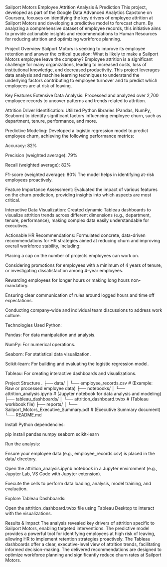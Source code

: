 Sailport Motors Employee Attrition Analysis & Prediction
This project, developed as part of the Google Data Advanced Analytics Capstone on Coursera, focuses on identifying the key drivers of employee attrition at Sailport Motors and developing a predictive model to forecast churn. By analyzing a comprehensive dataset of employee records, this initiative aims to provide actionable insights and recommendations to Human Resources for reducing attrition and optimizing workforce planning.

Project Overview
Sailport Motors is seeking to improve its employee retention and answer the critical question: What is likely to make a Sailport Motors employee leave the company? Employee attrition is a significant challenge for many organizations, leading to increased costs, loss of institutional knowledge, and decreased productivity. This project leverages data analysis and machine learning techniques to understand the underlying factors contributing to employee turnover and to predict which employees are at risk of leaving.

Key Features
Extensive Data Analysis: Processed and analyzed over 2,700 employee records to uncover patterns and trends related to attrition.

Attrition Driver Identification: Utilized Python libraries (Pandas, NumPy, Seaborn) to identify significant factors influencing employee churn, such as department, tenure, performance, and more.

Predictive Modeling: Developed a logistic regression model to predict employee churn, achieving the following performance metrics:

Accuracy: 82%

Precision (weighted average): 79%

Recall (weighted average): 82%

F1-score (weighted average): 80%
The model helps in identifying at-risk employees proactively.

Feature Importance Assessment: Evaluated the impact of various features on the churn prediction, providing insights into which aspects are most critical.

Interactive Data Visualization: Created dynamic Tableau dashboards to visualize attrition trends across different dimensions (e.g., department, tenure, performance), making complex data easily understandable for executives.

Actionable HR Recommendations: Formulated concrete, data-driven recommendations for HR strategies aimed at reducing churn and improving overall workforce stability, including:

Placing a cap on the number of projects employees can work on.

Considering promotions for employees with a minimum of 4 years of tenure, or investigating dissatisfaction among 4-year employees.

Rewarding employees for longer hours or making long hours non-mandatory.

Ensuring clear communication of rules around logged hours and time off expectations.

Conducting company-wide and individual team discussions to address work culture.

Technologies Used
Python:

Pandas: For data manipulation and analysis.

NumPy: For numerical operations.

Seaborn: For statistical data visualization.

Scikit-learn: For building and evaluating the logistic regression model.

Tableau: For creating interactive dashboards and visualizations.

Project Structure
.
├── data/
│   └── employee_records.csv  # (Example: Raw or processed employee data)
├── notebooks/
│   └── attrition_analysis.ipynb # (Jupyter notebook for data analysis and modeling)
├── tableau_dashboards/
│   └── attrition_dashboard.twbx # (Tableau workbook file)
├── reports/
│   └── Sailport_Motors_Executive_Summary.pdf # (Executive Summary document)
└── README.md

Install Python dependencies:

pip install pandas numpy seaborn scikit-learn

Run the analysis:

Ensure your employee data (e.g., employee_records.csv) is placed in the data/ directory.

Open the attrition_analysis.ipynb notebook in a Jupyter environment (e.g., Jupyter Lab, VS Code with Jupyter extension).

Execute the cells to perform data loading, analysis, model training, and evaluation.

Explore Tableau Dashboards:

Open the attrition_dashboard.twbx file using Tableau Desktop to interact with the visualizations.

Results & Impact
The analysis revealed key drivers of attrition specific to Sailport Motors, enabling targeted interventions. The predictive model provides a powerful tool for identifying employees at high risk of leaving, allowing HR to implement retention strategies proactively. The Tableau dashboards offer a clear, executive-level view of attrition trends, facilitating informed decision-making. The delivered recommendations are designed to optimize workforce planning and significantly reduce churn rates at Sailport Motors.
